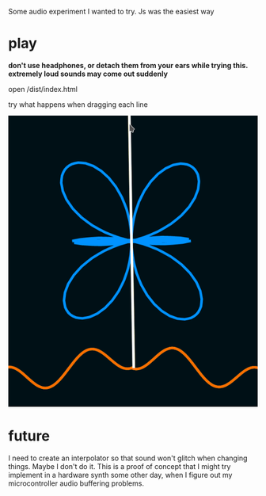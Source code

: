 Some audio experiment I wanted to try. Js was the easiest way

# play
**don't use headphones, or detach them from your ears while trying this. extremely loud sounds may come out suddenly**

open /dist/index.html

try what happens when dragging each line

![image](peekgif.gif)
# future

I need to create an interpolator so that sound won't glitch when changing things. Maybe I don't do it. This is a proof of concept that I might try implement in a hardware synth some other day, when I figure out my microcontroller audio buffering problems.

